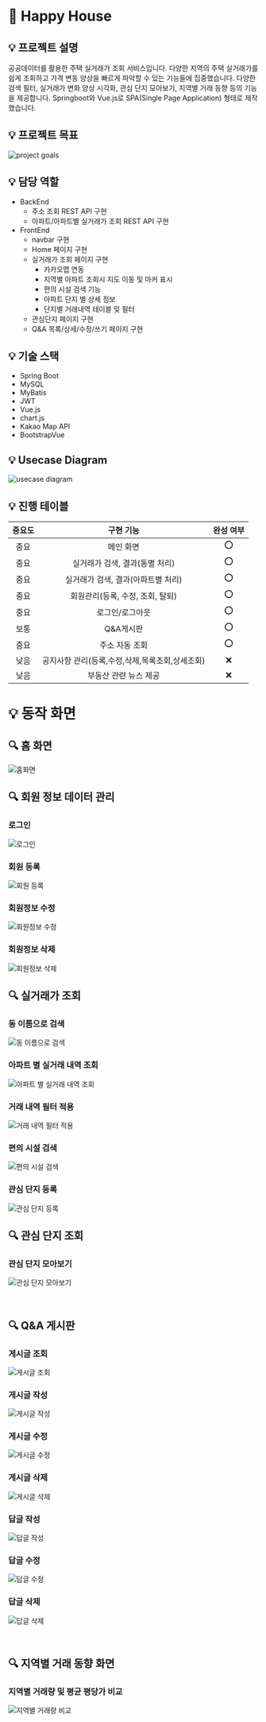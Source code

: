 # 🎯 Happy House

## 💡 프로젝트 설명

공공데이터를 활용한 주택 실거래가 조회 서비스입니다. 다양한 지역의 주택 실거래가를 쉽게 조회하고 가격 변동 양상을 빠르게 파악할 수 있는 기능들에 집중했습니다. 다양한 검색 필터, 실거래가 변화 양상 시각화, 관심 단지 모아보기, 지역별 거래 동향 등의 기능을 제공합니다. Springboot와 Vue.js로 SPA(Single Page Application) 형태로 제작했습니다.

## 💡 프로젝트 목표

![project goals](./img/project_goals.jpg)

## 💡 담당 역할

- BackEnd
  - 주소 조회 REST API 구현
  - 아파트/아파트별 실거래가 조회 REST API 구현
- FrontEnd
  - navbar 구현
  - Home 페이지 구현
  - 실거래가 조회 페이지 구현
    - 카카오맵 연동
    - 지역별 아파트 조회시 지도 이동 및 마커 표시
    - 편의 시설 검색 기능
    - 아파트 단지 별 상세 정보
    - 단지별 거래내역 테이블 및 필터
  - 관심단지 페이지 구현
  - Q&A 목록/상세/수정/쓰기 페이지 구현

## 💡 기술 스택

- Spring Boot
- MySQL
- MyBatis
- JWT
- Vue.js
- chart.js
- Kakao Map API
- BootstrapVue

## 💡 Usecase Diagram

![usecase diagram](./img/usecaseDiagram.jpg)

## 💡 진행 테이블

| 중요도 |                    구현 기능                    | 완성 여부 |
| :----: | :---------------------------------------------: | :-------: |
|  중요  |                    메인 화면                    |    ⭕️    |
|  중요  |         실거래가 검색, 결과(동별 처리)          |    ⭕️    |
|  중요  |       실거래가 검색, 결과(아파트별 처리)        |    ⭕️    |
|  중요  |        회원관리(등록, 수정, 조회, 탈퇴)         |    ⭕️    |
|  중요  |                 로그인/로그아웃                 |    ⭕️    |
|  보통  |                    Q&A게시판                    |    ⭕️    |
|  중요  |                 주소 자동 조회                  |    ⭕️    |
|  낮음  | 공지사항 관리(등록,수정,삭제,목록조회,상세조회) |    ❌     |
|  낮음  |              부동산 관련 뉴스 제공              |    ❌     |

# 💡 동작 화면

## 🔍 홈 화면

![홈화면](./img/홈화면.gif)
</br>

## 🔍 회원 정보 데이터 관리

### 로그인

![로그인](./img/로그인.gif)

### 회원 등록

![회원 등록](./img/회원가입.gif)

### 회원정보 수정

![회원정보 수정](./img/회원정보수정.gif)

### 회원정보 삭제

![회원정보 삭제](./img/회원탈퇴.gif)
</br>

## 🔍 실거래가 조회

### 동 이름으로 검색

![동 이름으로 검색](./img/동별조회.gif)

### 아파트 별 실거래 내역 조회

![아파트 별 실거래 내역 조회](./img/상세조회.gif)

### 거래 내역 필터 적용

![거래 내역 필터 적용](./img/필터.gif)

### 편의 시설 검색

![편의 시설 검색](./img/편의시설.gif)

### 관심 단지 등록

![관심 단지 등록](./img/관심단지등록.gif)

## 🔍 관심 단지 조회

### 관심 단지 모아보기

![관심 단지 모아보기](./img/관심단지모아보기.gif)

</br>

## 🔍 Q&A 게시판

### 게시글 조회

![게시글 조회](./img/게시글조회.gif)

### 게시글 작성

![게시글 작성](./img/질문작성.gif)

### 게시글 수정

![게시글 수정](./img/질문수정.gif)

### 게시글 삭제

![게시글 삭제](./img/질문삭제.gif)

### 답글 작성

![답글 작성](./img/답변등록.gif)

### 답글 수정

![답글 수정](./img/답변수정.gif)

### 답글 삭제

![답글 삭제](./img/답변삭제.gif)

</br>

## 🔍 지역별 거래 동향 화면

### 지역별 거래량 및 평균 평당가 비교

![지역별 거래량 비교](./img/거래동향비교.gif)

</br>
